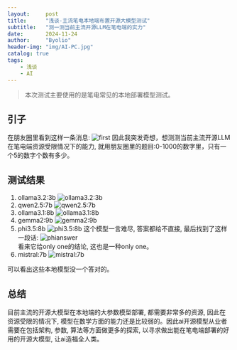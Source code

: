 ```yaml
---
layout:     post
title:      "浅谈-主流笔电本地端布置开源大模型测试"
subtitle:   "测一测当前主流开源LLM在笔电端的实力"
date:       2024-11-24
author:     "Byolio"
header-img: "img/AI-PC.jpg"
catalog: true
tags:
    - 浅谈
    - AI
---
```

> 本次测试主要使用的是笔电常见的本地部署模型测试。

## 引子
在朋友圈里看到这样一条消息:
![first](https://cdn.jsdelivr.net/gh/byolio/newtc@main/img/first.jpg)
因此我突发奇想，想测测当前主流开源LLM在笔电端资源受限情况下的能力, 就用朋友圈里的题目:0-1000的数字里，只有一个5的数字个数有多少。
## 测试结果
1. ollama3.2:3b
![ollama3.2:3b](https://cdn.jsdelivr.net/gh/byolio/newtc@main/img/ollama3b.png)
2. qwen2.5:7b
![qwen2.5:7b](https://cdn.jsdelivr.net/gh/byolio/newtc@main/img/qwen.png)
3. ollama3.1:8b
![ollama3.1:8b](https://cdn.jsdelivr.net/gh/byolio/newtc@main/img/ollama8b.png)
4. gemma2:9b
![gemma2:9b](https://cdn.jsdelivr.net/gh/byolio/newtc@main/img/gemma.png)
5. phi3.5:8b
![phi3.5:8b](https://cdn.jsdelivr.net/gh/byolio/newtc@main/img/phi3.5.png)
这个模型一言难尽, 答案都给不直接, 最后找到了这样一段话:
![phianswer](https://cdn.jsdelivr.net/gh/byolio/newtc@main/img/phianswer.png)  
看来它给only one的结论, 这也是一种only one。
6. mistral:7b
![mistral:7b](https://cdn.jsdelivr.net/gh/byolio/newtc@main/img/mistral7b.png)

可以看出这些本地模型没一个答对的。
## 总结
目前主流的开源大模型在本地端的大参数模型部署, 都需要非常多的资源, 因此在资源受限的情况下, 模型在数学方面的能力还是比较弱的。因此ai开源模型从业者需要在包括架构, 参数, 算法等方面做更多的探索, 以寻求做出能在笔电端部署的好用的开源大模型, 让ai造福全人类。